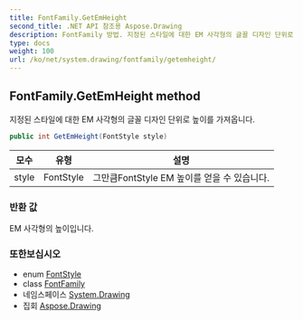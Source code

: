 ```yaml
---
title: FontFamily.GetEmHeight
second_title: .NET API 참조용 Aspose.Drawing
description: FontFamily 방법. 지정된 스타일에 대한 EM 사각형의 글꼴 디자인 단위로 높이를 가져옵니다.
type: docs
weight: 100
url: /ko/net/system.drawing/fontfamily/getemheight/
---
```

## FontFamily.GetEmHeight method

지정된 스타일에 대한 EM 사각형의 글꼴 디자인 단위로 높이를 가져옵니다.

```csharp
public int GetEmHeight(FontStyle style)
```

| 모수 | 유형 | 설명 |
| --- | --- | --- |
| style | FontStyle | 그만큼FontStyle EM 높이를 얻을 수 있습니다. |

### 반환 값

EM 사각형의 높이입니다.

### 또한보십시오

* enum [FontStyle](../../fontstyle/)
* class [FontFamily](../)
* 네임스페이스 [System.Drawing](../../fontfamily/)
* 집회 [Aspose.Drawing](../../../)



